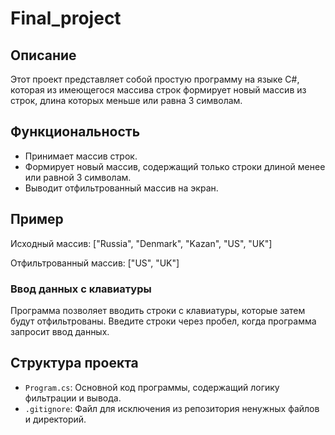 # Final_project

## Описание
Этот проект представляет собой простую программу на языке C#, которая из имеющегося массива строк формирует новый массив из строк, длина которых меньше или равна 3 символам.

## Функциональность
- Принимает массив строк.
- Формирует новый массив, содержащий только строки длиной менее или равной 3 символам.
- Выводит отфильтрованный массив на экран.

## Пример
Исходный массив: ["Russia", "Denmark", "Kazan", "US", "UK"]

Отфильтрованный массив: ["US", "UK"]

### Ввод данных с клавиатуры
Программа позволяет вводить строки с клавиатуры, которые затем будут отфильтрованы. Введите строки через пробел, когда программа запросит ввод данных.

## Структура проекта
- `Program.cs`: Основной код программы, содержащий логику фильтрации и вывода.
- `.gitignore`: Файл для исключения из репозитория ненужных файлов и директорий.

